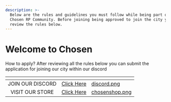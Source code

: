 ```yaml
---
description: >-
  Below are the rules and guidelines you must follow while being part of the
  Chosen RP Community. Before joining being approved to join the city you must
  review the rules below.
---
```


# Welcome to Chosen

How to apply? After reviewing all the rules below you can submit the application for joining our city within our discord

<table data-card-size="large" data-column-title-hidden data-view="cards"><thead><tr><th align="center"></th><th align="center"></th><th data-hidden data-card-cover data-type="files"></th></tr></thead><tbody><tr><td align="center">JOIN OUR DISCORD</td><td align="center"><a href="https://chosenrp.com/discord">Click Here</a></td><td><a href=".gitbook/assets/discord.png">discord.png</a></td></tr><tr><td align="center">VISIT OUR STORE</td><td align="center"><a href="https://store.chosenrp.com">Click Here</a></td><td><a href=".gitbook/assets/chosenshop.png">chosenshop.png</a></td></tr></tbody></table>
